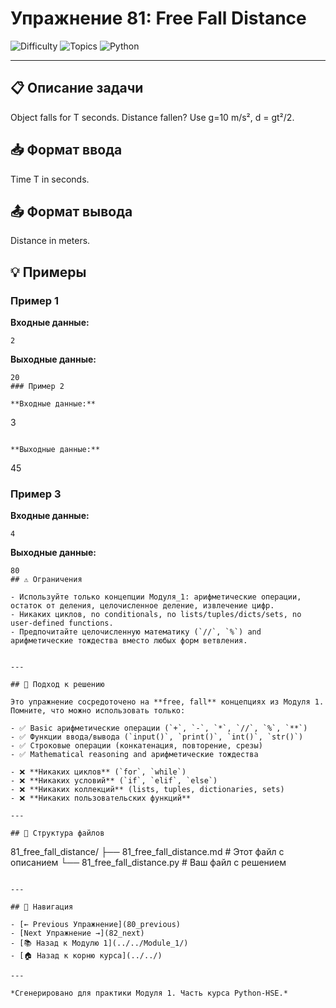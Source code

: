 # Упражнение 81: Free Fall Distance

![Difficulty](https://img.shields.io/badge/Difficulty-Module%201-green)
![Topics](https://img.shields.io/badge/Topics-free%2C%20fall-blue)
![Python](https://img.shields.io/badge/Python-Module%201%20Concepts-yellow)

---

## 📋 Описание задачи

Object falls for T seconds. Distance fallen? Use g=10 m/s², d = gt²/2.
## 📥 Формат ввода

Time T in seconds.
## 📤 Формат вывода

Distance in meters.
## 💡 Примеры

### Пример 1

**Входные данные:**
```
2
```

**Выходные данные:**
```
20
### Пример 2

**Входные данные:**
```
3
```

**Выходные данные:**
```
45
### Пример 3

**Входные данные:**
```
4
```

**Выходные данные:**
```
80
## ⚠️ Ограничения

- Используйте только концепции Модуля_1: арифметические операции, остаток от деления, целочисленное деление, извлечение цифр.
- Никаких циклов, no conditionals, no lists/tuples/dicts/sets, no user-defined functions.
- Предпочитайте целочисленную математику (`//`, `%`) and арифметические тождества вместо любых форм ветвления.


---

## 🎯 Подход к решению

Это упражнение сосредоточено на **free, fall** концепциях из Модуля 1. Помните, что можно использовать только:

- ✅ Basic арифметические операции (`+`, `-`, `*`, `//`, `%`, `**`)
- ✅ Функции ввода/вывода (`input()`, `print()`, `int()`, `str()`)
- ✅ Строковые операции (конкатенация, повторение, срезы)
- ✅ Mathematical reasoning and арифметические тождества

- ❌ **Никаких циклов** (`for`, `while`)
- ❌ **Никаких условий** (`if`, `elif`, `else`)
- ❌ **Никаких коллекций** (lists, tuples, dictionaries, sets)
- ❌ **Никаких пользовательских функций**

---

## 📁 Структура файлов
```
81_free_fall_distance/
├── 81_free_fall_distance.md     # Этот файл с описанием
└── 81_free_fall_distance.py     # Ваш файл с решением
```

---

## 🔗 Навигация

- [← Previous Упражнение](80_previous) 
- [Next Упражнение →](82_next)
- [📚 Назад к Модулю 1](../../Module_1/)
- [🏠 Назад к корню курса](../../)

---

*Сгенерировано для практики Модуля 1. Часть курса Python-HSE.*

